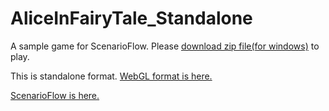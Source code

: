 # AliceInFairyTale_Standalone

A sample game for ScenarioFlow. Please [download zip file(for windows)](https://github.com/ItoAkira2023/AliceInFairyTale_Standalone/releases/download/v1.0.0/AliceInFairyTale_Standalone.zip) to play.

This is standalone format. [WebGL format is here.](https://itoakira2023.github.io/AliceInFairyTale_WebGL/)

[ScenarioFlow is here.](https://github.com/ItoAkira2023/ScenarioFlow)
